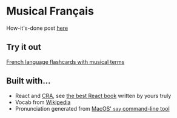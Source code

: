 # Musical Français

How-it's-done post [here](https://www.phpied.com/how-its-made-italian-slang-musicians/)

## Try it out

[French language flashcards with musical terms](https://www.onlinemusictools.com/francais/)

## Built with...

  * React and [CRA](https://github.com/facebookincubator/create-react-app), see [the best React book](http://www.amazon.com/dp/1491931825/?tag=w3clubs-20) written by yours truly
  * Vocab from [Wikipedia](https://en.wikipedia.org/wiki/Glossary_of_musical_terminology)
  * Pronunciation generated from [MacOS' `say` command-line tool](https://www.phpied.com/say-yuri/)
  